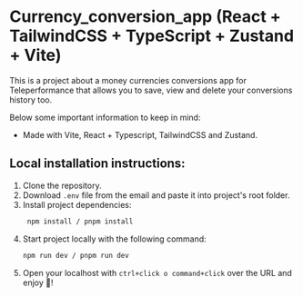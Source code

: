 # Currency_conversion_app (React + TailwindCSS + TypeScript + Zustand + Vite)
This is a project about a money currencies conversions app for Teleperformance that allows you to save, view and delete your conversions history too.

Below some important information to keep in mind:

- Made with Vite, React + Typescript, TailwindCSS and Zustand.

## Local installation instructions:

1. Clone the repository.
2. Download `.env` file from the email and paste it into project's root folder.
3. Install project dependencies:
    ```sh
     npm install / pnpm install
     ```
4. Start project locally with the following command:
   ```sh
   npm run dev / pnpm run dev
   ```
5. Open your localhost with `ctrl+click o command+click` over the URL and enjoy 🚀!
